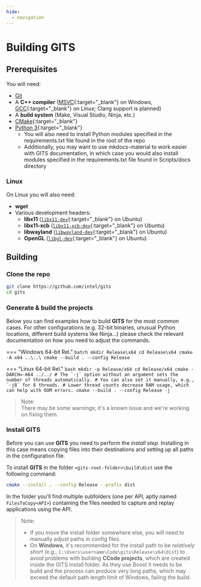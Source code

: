```yaml
---
hide:
  - navigation
---
```

# Building GITS

## Prerequisites

You will need:

- [Git](https://git-scm.com/)
- A **C++ compiler** ([MSVC](https://visualstudio.microsoft.com/vs/features/cplusplus/){:target="_blank"} on Windows, [GCC](https://gcc.gnu.org/){:target="_blank"} on Linux; Clang support is planned)
- A **build system** (Make, Visual Studio, Ninja, etc.)
- [CMake](https://cmake.org/){:target="_blank"}
- [Python 3](https://www.python.org/){:target="_blank"}
    - You will also need to install Python modules specified in the requirements.txt file found in the root of the repo
    - Additionally, you may want to use mkdocs-material to work easier with GITS documentation, in which case you would
      also install modules specified in the requirements.txt file found in Scripts/docs directory

### Linux

On Linux you will also need:

- **wget**
- Various development headers:
    - **libx11** ([`libx11-dev`](https://packages.debian.org/sid/libx11-dev){:target="_blank"} on Ubuntu)
    - **libx11-xcb** ([`libx11-xcb-dev`](https://packages.debian.org/sid/libx11-xcb-dev){:target="_blank"} on Ubuntu)
    - **libwayland** ([`libwayland-dev`](https://packages.debian.org/sid/libwayland-dev){:target="_blank"} on Ubuntu)
    - **OpenGL** ([`libgl-dev`](https://packages.debian.org/sid/libgl-dev){:target="_blank"} on Ubuntu)

## Building

### Clone the repo

```bash
git clone https://github.com/intel/gits
cd gits
```

### Generate & build the projects

Below you can find examples how to build **GITS** for the most common cases. For other configurations (e.g. 32-bit binaries, unusual Python locations, different build systems like Ninja...) please check the relevant documentation on how you need to adjust the commands.



=== "Windows 64-bit Rel."
	```batch
	mkdir Release\x64
	cd Release\x64
	cmake -A x64 ..\..\
	cmake --build . --config Release
	```



=== "Linux 64-bit Rel."
	```bash
	mkdir -p Release/x64
	cd Release/x64
	cmake -DARCH=-m64 ../../
	# The `-j` option without an argument sets the number of threads automatically.
	# You can also set it manually, e.g., `-j8` for 8 threads.
	# Lower thread counts decrease RAM usage, which can help with OOM errors.
	cmake --build . --config Release -j
	```

> Note:  
> There may be some warnings; it's a known issue and we're working on fixing them.

### Install GITS

Before you can use **GITS** you need to perform the _install step_. Installing in this case means copying files into their destinations and setting up all paths in the configuration file. 

To install **GITS** in the folder `<gits-root-folder>\build\dist` use the following command:
```bash
cmake --install . --config Release --prefix dist
```

In the folder you'll find multiple subfolders (one per API, aptly named `FilesToCopy<API>`) containing the files needed to capture and replay applications using the API. 

> Note:
> 
> - If you move the install folder somewhere else, you will need to manually adjust paths in config files.
> - On **Windows**, it's recommended for the install path to be *relatively short* (e.g., `C:\Users\username\Code\gits\Release\x64\dist`) to avoid problems with building **CCode projects**, which are created inside the GITS install folder. As they use Boost it needs to be build and the process can produce very long paths, which may exceed the default path length limit of Windows, failing the build.

